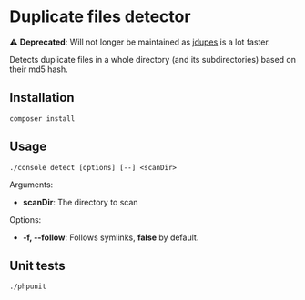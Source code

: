 # Duplicate files detector

⚠️ **Deprecated**: Will not longer be maintained as [jdupes](https://codeberg.org/jbruchon/jdupes) is a lot faster.

Detects duplicate files in a whole directory (and its subdirectories) based on their md5 hash.

## Installation

```
composer install
```

## Usage

```
./console detect [options] [--] <scanDir>
```

Arguments:

- **scanDir**: The directory to scan

Options:

- **-f, --follow**: Follows symlinks, **false** by default.

## Unit tests

```
./phpunit
```

